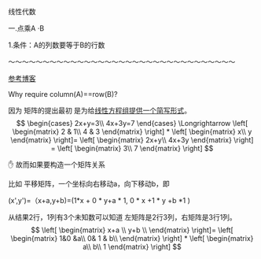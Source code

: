 线性代数

一.点乘A  ·B

1.条件：A的列数要等于B的行数

～～～～～～～～～～～～～～～～～～～～～～～～～～～～～～～～～

[参考博客](https://blog.csdn.net/FnqTyr45/article/details/90090970)

Why require column(A)==row(B)?

因为 矩阵的提出最初 是为给<u>线性方程组提供一个简写形式</u>。
$$
\begin{cases}
2x+y=3\\
4x+3y=7 
\end{cases} \Longrightarrow \left[
 \begin{matrix}
   2 & 1\\
   4 & 3
  \end{matrix}
  \right]  * \left[
 \begin{matrix}
   x\\
y
\end{matrix}
  \right]= \left[
 \begin{matrix}
   2x+y\\
   4x+3y 
  \end{matrix}
  \right] = \left[
 \begin{matrix}
   3\\
7
\end{matrix}
  \right]
$$



:hand:   故而如果要构造一个矩阵关系

比如 平移矩阵，一个坐标向右移动a，向下移动b，即 

(x',y')=（x+a,y+b)=(1*x + 0 * y+a * 1, 0 * x +1 * y +b *1 )

从结果2行，1列有3个未知数可以知道 左矩阵是2行3列，右矩阵是3行1列。
$$
\left[
 \begin{matrix}
   x+a \\
   y+b \\
  \end{matrix}
  \right]=
\left[
 \begin{matrix}
 1&0 &a\\
  0& 1 & b\\
  \end{matrix}
  \right] * \left[
 \begin{matrix}
   a\\
   b\\
  1
\end{matrix}
  \right]
$$


